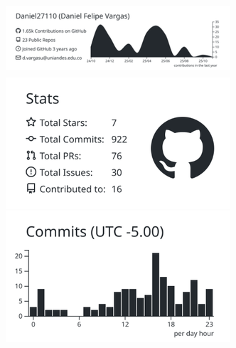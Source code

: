 
[![](https://raw.githubusercontent.com/Daniel27110/github-profile-summary-card/master/profile-summary-card-output/graywhite/0-profile-details.svg)](https://github.com/vn7n24fzkq/github-profile-summary-cards)

[![](https://raw.githubusercontent.com/Daniel27110/github-profile-summary-card/master/profile-summary-card-output/graywhite/3-stats.svg)](https://github.com/vn7n24fzkq/github-profile-summary-cards) [![](https://raw.githubusercontent.com/Daniel27110/github-profile-summary-card/master/profile-summary-card-output/graywhite/4-productive-time.svg)](https://github.com/vn7n24fzkq/github-profile-summary-cards)

